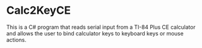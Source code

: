 # Calc2KeyCE

This is a C# program that reads serial input from a TI-84 Plus CE calculator and allows the user to bind calculator keys to keyboard keys or mouse actions.
